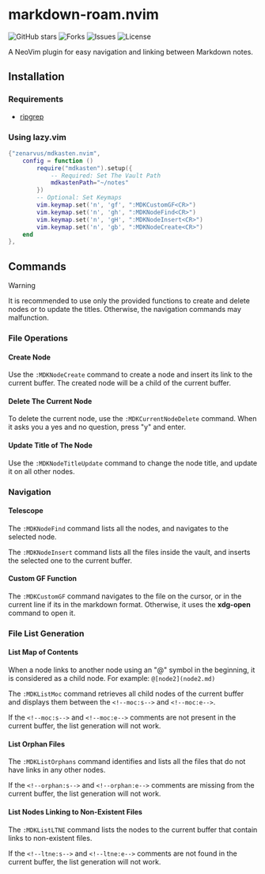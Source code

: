 # markdown-roam.nvim
![GitHub stars](https://img.shields.io/github/stars/zenarvus/mdkasten.nvim?style=flat-square)
![Forks](https://img.shields.io/github/forks/zenarvus/mdkasten.nvim?style=flat-square)
![Issues](https://img.shields.io/github/issues/zenarvus/mdkasten.nvim?style=flat-square)
![License](https://img.shields.io/badge/license-GPL%20v3-blue.svg?style=flat-square)

A NeoVim plugin for easy navigation and linking between Markdown notes.

## Installation
### Requirements
- [ripgrep](https://github.com/BurntSushi/ripgrep)

### Using lazy.vim
```lua
{"zenarvus/mdkasten.nvim",
    config = function ()
        require("mdkasten").setup({
            -- Required: Set The Vault Path
            mdkastenPath="~/notes"
        })
        -- Optional: Set Keymaps
        vim.keymap.set('n', 'gf', ":MDKCustomGF<CR>")
        vim.keymap.set('n', 'gh', ":MDKNodeFind<CR>")
        vim.keymap.set('n', 'gH', ":MDKNodeInsert<CR>")
        vim.keymap.set('n', 'gb', ":MDKNodeCreate<CR>")
    end
},
```
## Commands
> [!WARNING]
> It is recommended to use only the provided functions to create and delete nodes or to update the titles.
> Otherwise, the navigation commands may malfunction.

### File Operations
#### Create Node
Use the `:MDKNodeCreate` command to create a node and insert its link to the current buffer. The created node will be a child of the current buffer.

#### Delete The Current Node
To delete the current node, use the `:MDKCurrentNodeDelete` command. When it asks you a yes and no question, press "y" and enter.

#### Update Title of The Node
Use the `:MDKNodeTitleUpdate` command to change the node title, and update it on all other nodes.

### Navigation
#### Telescope
The `:MDKNodeFind` command lists all the nodes, and navigates to the selected node.

The `:MDKNodeInsert` command lists all the files inside the vault, and inserts the selected one to the current buffer.

#### Custom GF Function
The `:MDKCustomGF` command navigates to the file on the cursor, or in the current line if its in the markdown format. Otherwise, it uses the **xdg-open** command to open it.

### File List Generation
#### List Map of Contents
When a node links to another node using an "@" symbol in the beginning, it is considered as a child node. For example:
`@[node2](node2.md)`

The `:MDKListMoc` command retrieves all child nodes of the current buffer and displays them between the `<!--moc:s-->` and `<!--moc:e-->`.

If the `<!--moc:s-->` and `<!--moc:e-->` comments are not present in the current buffer, the list generation will not work.

#### List Orphan Files
The `:MDKListOrphans` command identifies and lists all the files that do not have links in any other nodes.

If the `<!--orphan:s-->` and `<!--orphan:e-->` comments are missing from the current buffer, the list generation will not work.

#### List Nodes Linking to Non-Existent Files
The `:MDKListLTNE` command lists the nodes to the current buffer that contain links to non-existent files.

If the `<!--ltne:s-->` and `<!--ltne:e-->` comments are not found in the current buffer, the list generation will not work.
